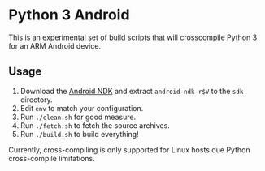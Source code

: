 Python 3 Android
================

This is an experimental set of build scripts that will crosscompile Python 3 for an ARM Android device.

Usage
------

1) Download the [Android NDK](https://developer.android.com/tools/sdk/ndk/index.html) and extract `android-ndk-r$V` to the `sdk` directory.
2) Edit `env` to match your configuration.
3) Run `./clean.sh` for good measure.
4) Run `./fetch.sh` to fetch the source archives.
5) Run `./build.sh` to build everything!

Currently, cross-compiling is only supported for Linux hosts due Python cross-compile limitations. 
